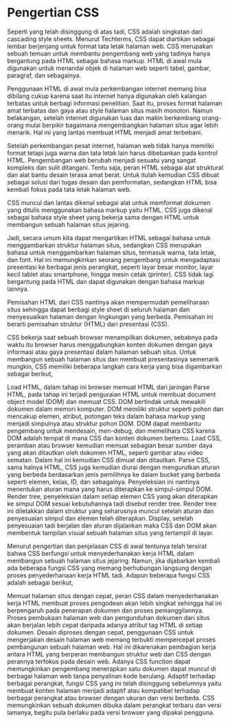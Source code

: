 # Pengertian CSS
Seperti yang telah disinggung di atas tadi, CSS adalah singkatan dari cascading style sheets. Menurut Techterms, CSS dapat diartikan sebagai lembar berjenjang untuk format tata letak halaman web. CSS merupakan sebuah temuan untuk membantu pengembang web yang tadinya hanya bergantung pada HTML sebagai bahasa markup. HTML di awal mula digunakan untuk menandai objek di halaman web seperti tabel, gambar, paragraf, dan sebagainya.

Penggunaan HTML di awal mula perkembangan internet memang bisa dibilang cukup karena saat itu internet hanya digunakan oleh kalangan terbatas untuk berbagi informasi penelitian. Saat itu, proses format halaman amat terbatas dan gaya atau style halaman situs masih monoton. Namun belakangan, setelah internet digunakan luas dan makin berkembang orang-orang mulai berpikir bagaimana mengembangkan halaman situs agar lebih menarik. Hal ini yang lantas membuat HTML menjadi amat terbebani.

Setelah perkembangan pesat internet, halaman web tidak hanya memiliki format tetapi juga warna dan tata letak lain harus dibebankan pada kontrol HTML. Pengembangan web berubah menjadi sesuatu yang sangat kompleks dan sulit ditangani. Tentu saja, peran HTML sebagai alat struktural dan alat bantu desain terasa amat berat. Untuk itulah kemudian CSS dibuat sebagai solusi dari tugas desain dan pemformatan, sedangkan HTML bisa kembali fokus pada tata letak halaman web.

CSS muncul dan lantas dikenal sebagai alat untuk memformat dokumen yang ditulis menggunakan bahasa markup yaitu HTML. CSS juga dikenal sebagai bahasa style sheet yang bekerja sama dengan HTML untuk membangun sebuah halaman situs jejaring.

Jadi, secara umum kita dapat mengartikan HTML sebagai bahasa untuk menggambarkan struktur halaman situs, sedangkan CSS merupakan bahasa untuk menggambarkan halaman situs, termasuk warna, tata letak, dan font. Hal ini memungkinkan seorang pengembang untuk mengadaptasi presentasi ke berbagai jenis perangkat, seperti layar besar monitor, layar kecil tablet atau smartphone, hingga mesin cetak (printer). CSS tidak lagi bergantung pada HTML dan dapat digunakan dengan bahasa markup lainnya.

Pemisahan HTML dari CSS nantinya akan mempermudah pemeliharaan situs sehingga dapat berbagi style sheet di seluruh halaman dan menyesuaikan halaman dengan lingkungan yang berbeda. Pemisahan ini berarti pemisahan struktur (HTML) dari presentasi (CSS). 

CSS bekerja saat sebuah browser menampilkan dokumen, sebabnya pada waktu itu browser harus menggabungkan konten dokumen dengan gaya informasi atau gaya presentasi dalam halaman sebuah situs. Untuk membangun sebuah halaman situs dan membuat presentasinya semenarik mungkin, CSS memiliki beberapa langkah cara kerja yang bisa digambarkan sebagai berikut,

Load HTML, dalam tahap ini browser memuat HTML dari jaringan
Parse HTML, pada tahap ini terjadi penguraian HTML untuk membuat document object model (DOM) dan memuat CSS. DOM bertindak untuk mewakili dokumen dalam memori komputer. DOM memiliki struktur seperti pohon dan mencakup elemen, atribut, potongan teks dalam bahasa markup yang menjadi simpulnya atau struktur pohon DOM. DOM dapat membantu pengembang untuk mendesain, men-debug, dan memelihara CSS karena DOM adalah tempat di mana CSS dan konten dokumen bertemu.
Load CSS, peramban atau browser kemudian memuat sebagian besar sumber daya yang akan ditautkan oleh dokumen HTML, seperti gambar atau video sematan. Dalam hal ini kemudian CSS dimuat dan ditautkan.
Parse CSS, sama halnya HTML, CSS juga kemudian diurai dengan mengurutkan aturan yang berbeda berdasarkan jenis pemilihnya ke dalam bucket yang berbeda seperti elemen, kelas, ID, dan sebagainya. Penyeleksian ini nantinya menentukan aturan mana yang harus diterapkan ke simpul-simpul DOM.
Render tree, penyeleksian dalam setiap elemen CSS yang akan diterapkan ke simpul DOM sesuai kebutuhannya tadi disebut render tree. Render tree ini diletakkan dalam struktur yang seharusnya muncul setelah aturan dan penyesuaian simpul dan elemen telah diterapkan.
Display, setelah penyesuaian tadi berjalan dan aturan dijalankan maka CSS dan DOM akan membentuk tampilan visual sebuah halaman situs yang tertampil di layar.

Menurut pengertian dan penjelasan CSS di awal tentunya telah tersirat bahwa CSS berfungsi untuk menyederhanakan kerja HTML dalam membangun sebuah halaman situs jejaring. Namun, jika dijabarkan kembali ada beberapa fungsi CSS yang memang berhubungan langsung dengan proses penyederhanaan kerja HTML tadi. Adapun beberapa fungsi CSS adalah sebagai berikut,

Memuat halaman situs dengan cepat, peran CSS dalam menyederhanakan kerja HTML membuat proses pengodean akan lebih singkat sehingga hal ini berpengaruh pada penerapan dokumen dan proses pemanggilannya. Proses pembukaan halaman web dan pengunduhan dokumen dari situs akan berjalan lebih cepat daripada adanya atribut tag HTML di setiap dokumen.
Desain diproses dengan cepat, penggunaan CSS untuk mengerjakan desain halaman web memang terbukti mempercepat proses pembangunan sebuah halaman web. Hal ini dikarenakan pembagian kerja antara HTML yang berperan membangun struktur web dan CSS dengan perannya terfokus pada desain web. Adanya CSS function dapat memungkinkan pengembang menerapkan satu dokumen dapat muncul di berbagai halaman web tanpa penyalinan kode berulang.
Adaptif terhadap berbagai perangkat, fungsi CSS yang ini telah disinggung sebelumnya yaitu membuat konten halaman menjadi adaptif atau kompatibel terhadap berbagai perangkat atau browser dengan ukuran dan versi berbeda. CSS memungkinkan sebuah dokumen dibuka dalam perangkat terbaru dan versi lamanya, begitu pula berlaku pada versi browser yang dipakai pengguna.
